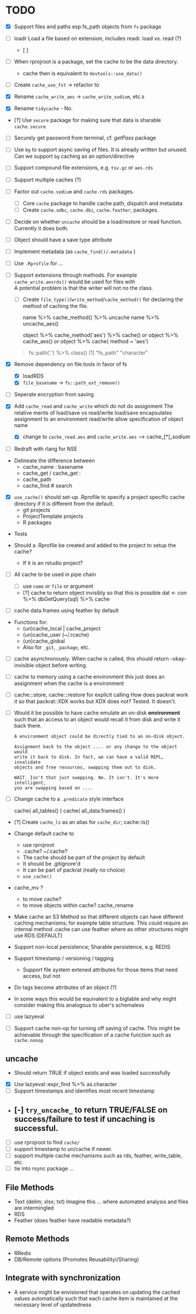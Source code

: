 # TODO

 - [x] Support files and paths esp fs_path objects from `fs` package
 
 - [ ] loadr
   Load a file based on extension, includes readr.
   load vs. read (?)
   - [ ] 
   
 
 - [ ] When rprojroot is a package, set the cache to be the data directory.
   - cache then is equivalent to `devtools::use_data()`

 - [ ] Create `cache_use_fst` -> refactor to 

 - [X] Rename `cache_write_aes` -> `cache_write_sodium`, etc.s
 
 - [X] Rename `tidycache` - No.
 
 - [?] Use `secure` package for making sure that data is sharable `cache.secure`
 
 - [ ] Securely get password from terminal, cf. *getPass* package
 
 - [ ] Use `bg` to support async saving of files. It is already written but 
       unused. Can we support `bg` caching as an option/directive 
 
 - [ ] Support compound file extensions, e.g. `tsv.gz` or `aes.rds`
 
 - [ ] Support multiple caches (?)
 
 - [ ] Factor out `cache.sodium` and `cache.rds` packages.
   - [ ] Core `cache` package to handle cache path, dispatch and metadata 
   - [ ] Create `cache.odbc`, `cache.dbi`, `cache.feather`, packages.
   
 - [ ] Decide on whether `uncache` should be a load/restore or read function. 
   Currently it does both.
 
 - [ ] Object should have a save type attribute
 
 - [ ] Implement metadata (as `cache_find()/.metadata` )
 
 - [ ] Use `.Rprofile` for ...
 
 - [ ] Support extensions through methods. 
   For example `cache_write.aesrds()` would be used for files with  
   A potential problem is that the writer will not no the class.
   - [ ] Create `file_type()`/`write_method`/`cache_method()`
     for declaring the method of caching the file. 
     
     name %>% cache_method() %>% uncache
     name %>% uncache_aes() 
     
     object %>% cache_method('aes') %>% cache() *or* 
     object %>% cache_aes() *or*
     object %>% cache( method = 'aes')

     
     
   > fs::path('.') %>% class()
   [1] "fs_path"   "character"
 
 - [x] Remove dependency on file.tools in favor of fs
   - [x] loadRDS
   - [x] `file_basename` -> `fs::path_ext_remove()`
   
 - [ ] Seperate encryption from saving
 
 - [x] Add `cache_read` and `cache_write` which do not do assignment
   The relative merits of load/save vs read/write
   load/save encapsulates assignment to an environment
   read/write allow specification of object name
   - [x] change to `cache_read.aes` and `cache_write.aes` --> cache_[*]_sodium

 
 - [ ] Redraft with rlang for NSE 
 
 - Delineate the difference between 
   - cache_name : basename 
   - cache_get / cache_get : 
   - cache_path 
   - cache_find # search 
   
 - [x] `use_cache()` should set-up .Rprofile to specify a project specific 
   cache directory if it is different from the default.   
   - git projects
   - ProjectTemplate projects
   - R packages
 
 - Tests 
 
 - Should a .Rprofile be created and added to the project to setup the cache?
   - If it is an rstudio project?
 
 - [ ] All cache to be used in pipe chain 
   - [ ] use `name` or `file` or argument
   - [?] cache to return object invisibly so that this is possible
      dat <- con %>% dbGetQuery(sql) %>% cache
   

 - [ ] cache data.frames using feather by default 

 - Functions for: 
    - (un)cache_local | cache_project
    - (un)cache_user (~/.rcache)
    - (un)cache_global 
    - Also for `_git`, `_package`, etc.

 - [ ] cache asynchronously. 
       When cache is called, this should return -okay- invisible object 
       before writing. 

 - [ ] cache to memory using a cache environment
       this just does an assignment when the cache is a environment
       
 - [ ] cache:::store, cache:::restore for explicit calling
   How does packrat work it so that packrat::XDX works but XDX does not?
   Tested. It doesn't.

 - [ ] Would it be possible to have cache emulate an on-disk **environment**
       such that an access to an object would recall it from disk and 
       write it back there.

       A environment object could be directly tied to an on-disk object.
       
       Assignment back to the object .... or any change to the object would
       write it back to disk. In fact, we can have a valid REPL, invalidate
       objects and free resources, swapping them out to disk.  

       WAIT. Isn't that just swapping. No. It isn't. It's more intelligent, 
       you are swapping based on ....
       

 - [ ] Change cache to a `.predicate` style interface 

    cache( all_tables() ) 
    cache( all_data.frames() ) 

 - [?] Create `cache_ls` as an alias for `cache_dir`; cache::ls() 

 - Change default cache to
   - use rprojroot
   - .cache? ~/.cache?  
   - The cache should be part of the project by default
   - It should be .gitignore'd
   - It can be part of packrat (really no choice)
   - `use_cache()`

  - cache_mv ?
    - to move cache?
    - to move objects within cache?  cache_rename 
  
 - Make cache an S3 Method so that different objects can have different caching mechanisms; for example table structure. This could require an internal method .cache
   can use feather where as other structures might use RDS (DEFAULT)
 
 - Support non-local persistence; Sharable persistence, e.g. REDIS
 
 - Support timestamp / versioning / tagging 
   - Support file system extened attributes for those items that need access, but not 
 - Do tags become attributes of an object (?)  
 - In some ways this would be equivalent to a bigtable and why might consider
     making this analogous to uber's schemaless
 - [ ] use lazyeval 

 - [ ] Support cache non-op for turning off saving of cache. This might be achievable through the specification of a cache function such as `cache.nonop` 


## uncache

 - Should return TRUE if object exists and was loaded successfully 
 - [x] Use lazyeval::expr_find %>% as.character
 - [ ] Support timestamps and identifies most recent timestamp
 - [-] `try_uncache_` to return TRUE/FALSE on success/failure to test if uncaching is successful.
   - 
 - [ ] use rprojroot to find `cache/` 
 - [ ] support timestamp to un/cache if newer. 
 - [ ] support multiple cache mechanisms such as rds, feather, write_table, etc. 
 - [ ] tie into rsync package ... 
## File Methods 
   - Text (delim; xlsx; txt)
     Imagine this ... where automated analysis and files are intermingled
   - RDS
   - Feather (does feather have readable metadata?) 


## Remote Methods
 - RRedis
 - DB/Remote options (Promotes Reusabilityi/Sharing)


## Integrate with synchronization  
 
 - A service might be envisioned that operates on updating the cached values automatically such that each 
   cache item is maintained at the necessary level of updatedness 

   

